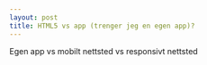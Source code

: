 ```yaml
---
layout: post
title: HTML5 vs app (trenger jeg en egen app)?
---
```


Egen app vs mobilt nettsted vs responsivt nettsted
